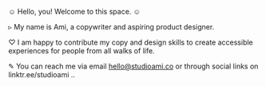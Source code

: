 ☺︎ Hello, you! Welcome to this space. ☺︎

▹ My name is Ami, a copywriter and aspiring product designer.

♡ I am happy to contribute my copy and design skills to create accessible experiences for people from all walks of life.

✎ You can reach me via email hello@studioami.co or through social links on linktr.ee/studioami ..

